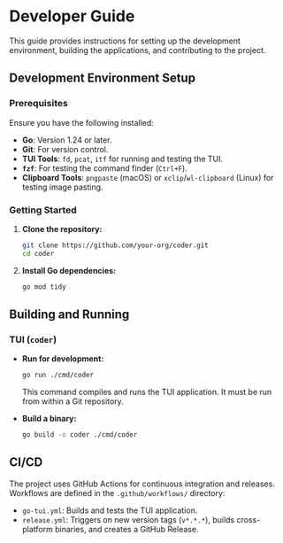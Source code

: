 # Developer Guide

This guide provides instructions for setting up the development environment, building the applications, and contributing to the project.

## Development Environment Setup

### Prerequisites

Ensure you have the following installed:

-   **Go**: Version 1.24 or later.
-   **Git**: For version control.
-   **TUI Tools**: `fd`, `pcat`, `itf` for running and testing the TUI.
-   **`fzf`**: For testing the command finder (`Ctrl+F`).
-   **Clipboard Tools**: `pngpaste` (macOS) or `xclip`/`wl-clipboard` (Linux) for testing image pasting.

### Getting Started

1.  **Clone the repository:**
    ```sh
    git clone https://github.com/your-org/coder.git
    cd coder
    ```

2.  **Install Go dependencies:**
    ```sh
    go mod tidy
    ```

## Building and Running

### TUI (`coder`)

-   **Run for development:**
    ```sh
    go run ./cmd/coder
    ```
    This command compiles and runs the TUI application. It must be run from within a Git repository.

-   **Build a binary:**
    ```sh
    go build -o coder ./cmd/coder
    ```

## CI/CD

The project uses GitHub Actions for continuous integration and releases. Workflows are defined in the `.github/workflows/` directory:

-   `go-tui.yml`: Builds and tests the TUI application.
-   `release.yml`: Triggers on new version tags (`v*.*.*`), builds cross-platform binaries, and creates a GitHub Release.
